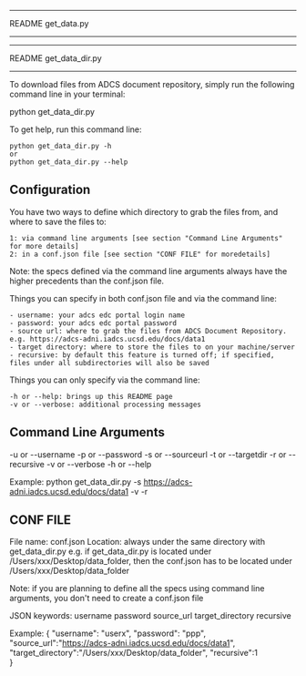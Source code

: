 *************************
README get_data.py
*************************



*************************
README get_data_dir.py
*************************

To download files from ADCS document repository, simply run the following command line in your terminal:

  python get_data_dir.py

To get help, run this command line:
	
	python get_data_dir.py -h
	or
	python get_data_dir.py --help


Configuration
------------------------------
You have two ways to define which directory to grab the files from, and where to save the files to:

	1: via command line arguments [see section "Command Line Arguments" for more details]
	2: in a conf.json file [see section "CONF FILE" for moredetails]

Note: the specs defined via the command line arguments always have the higher precedents than the conf.json file.  

Things you can specify in both conf.json file and via the command line:

	- username: your adcs edc portal login name
	- password: your adcs edc portal password
	- source url: where to grab the files from ADCS Document Repository. e.g. https://adcs-adni.iadcs.ucsd.edu/docs/data1
	- target directory: where to store the files to on your machine/server
	- recursive: by default this feature is turned off; if specified, files under all subdirectories will also be saved
	
Things you can only specify via the command line:

	-h or --help: brings up this README page
	-v or --verbose: additional processing messages


Command Line Arguments
------------------------------
-u or --username
-p or --password
-s or --sourceurl
-t or --targetdir
-r or --recursive
-v or --verbose
-h or --help

Example:
	python get_data_dir.py -s https://adcs-adni.iadcs.ucsd.edu/docs/data1 -v -r


CONF FILE
------------------------------
File name: conf.json
Location: always under the same directory with get_data_dir.py
	e.g. if get_data_dir.py is located under /Users/xxx/Desktop/data_folder, 
	then the conf.json has to be located under /Users/xxx/Desktop/data_folder

Note: if you are planning to define all the specs using command line arguments, you don't need to create a conf.json file

JSON keywords:
	username
	password
	source_url
	target_directory
	recursive
	
Example:
{
	"username": "userx",
	"password": "ppp",
	"source_url":"https://adcs-adni.iadcs.ucsd.edu/docs/data1",
	"target_directory":"/Users/xxx/Desktop/data_folder",
	"recursive":1        
}

